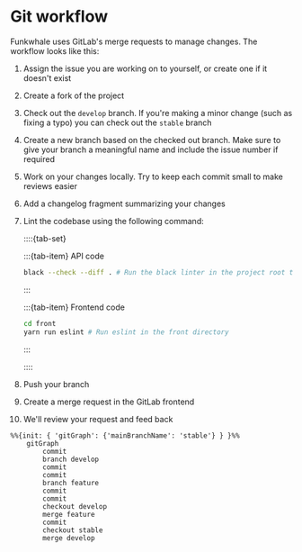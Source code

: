 # Git workflow

Funkwhale uses GitLab's merge requests to manage changes. The workflow looks like this:

1. Assign the issue you are working on to yourself, or create one if it doesn't exist
2. Create a fork of the project
3. Check out the `develop` branch. If you're making a minor change (such as fixing a typo) you can check out the `stable` branch
4. Create a new branch based on the checked out branch. Make sure to give your branch a meaningful name and include the issue number if required
5. Work on your changes locally. Try to keep each commit small to make reviews easier
6. Add a changelog fragment summarizing your changes
7. Lint the codebase using the following command:

    ::::{tab-set}

    :::{tab-item} API code

    ```sh
    black --check --diff . # Run the black linter in the project root to highlight any new issues
    ```

    :::

    :::{tab-item} Frontend code

    ```sh
    cd front
    yarn run eslint # Run eslint in the front directory
    ```

    :::

    ::::

8. Push your branch
9.  Create a merge request in the GitLab frontend
10. We'll review your request and feed back

```{mermaid}
%%{init: { 'gitGraph': {'mainBranchName': 'stable'} } }%%
    gitGraph
        commit
        branch develop
        commit
        commit
        branch feature
        commit
        commit
        checkout develop
        merge feature
        commit
        checkout stable
        merge develop
```

